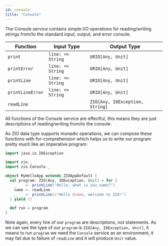 ```yaml
---
id: console 
title: "Console"
---
```


The Console service contains simple I/O operations for reading/writing strings from/to the standard input, output, and error console.

| Function        | Input Type        | Output Type                         |
|-----------------|-------------------|-------------------------------------|
| `print`         | `line: => String` | `URIO[Any, Unit]`               |
| `printError`    | `line: => String` | `URIO[Any, Unit]`               |
| `printLine`     | `line: => String` | `URIO[Any, Unit]`               |
| `printLineError`| `line: => String` | `URIO[Any, Unit]`               |
| `readLine`      |                   | `ZIO[Any, IOException, String]` |

All functions of the Console service are effectful, this means they are just descriptions of reading/writing from/to the console. 

As ZIO data type supports monadic operations, we can compose these functions with for-comprehension which helps us to write our program pretty much like an imperative program:

```scala mdoc:compile-only
import java.io.IOException

import zio._
import zio.Console._

object MyHelloApp extends ZIOAppDefault {
  val program: ZIO[Any, IOException, Unit] = for {
    _    <- printLine("Hello, what is you name?")
    name <- readLine
    _    <- printLine(s"Hello $name, welcome to ZIO!")
  } yield ()

  def run = program
}
```

Note again, every line of our `program` are descriptions, not statements. As we can see the type of our `program` is `ZIO[Any, IOException, Unit]`, it means to run `program` we need the `Console` service as an environment, it may fail due to failure of `readLine` and it will produce `Unit` value.
